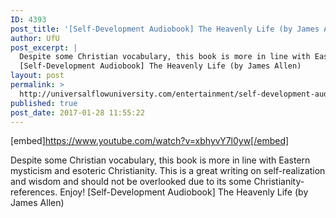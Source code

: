 ```yaml
---
ID: 4393
post_title: '[Self-Development Audiobook] The Heavenly Life (by James Allen)'
author: UfU
post_excerpt: |
  Despite some Christian vocabulary, this book is more in line with Eastern mysticism and esoteric Christianity. This is a great writing on self-realization and wisdom and should not be overlooked due to its some Christianity-references. Enjoy!
  [Self-Development Audiobook] The Heavenly Life (by James Allen)
layout: post
permalink: >
  http://universalflowuniversity.com/entertainment/self-development-audiobook-the-heavenly-life-by-james-allen/
published: true
post_date: 2017-01-28 11:55:22
---
```

[embed]https://www.youtube.com/watch?v=xbhyvY7l0yw[/embed]<br>
<p>Despite some Christian vocabulary, this book is more in line with Eastern mysticism and esoteric Christianity. This is a great writing on self-realization and wisdom and should not be overlooked due to its some Christianity-references. Enjoy!
[Self-Development Audiobook] The Heavenly Life (by James Allen)</p>